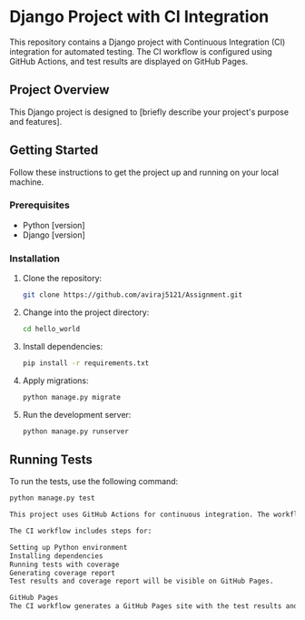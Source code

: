 # Django Project with CI Integration

This repository contains a Django project with Continuous Integration (CI) integration for automated testing. The CI workflow is configured using GitHub Actions, and test results are displayed on GitHub Pages.

## Project Overview

This Django project is designed to [briefly describe your project's purpose and features].

## Getting Started

Follow these instructions to get the project up and running on your local machine.

### Prerequisites

- Python [version]
- Django [version]

### Installation

1. Clone the repository:

    ```bash
    git clone https://github.com/aviraj5121/Assignment.git
    ```

2. Change into the project directory:

    ```bash
    cd hello_world
    ```

3. Install dependencies:

    ```bash
    pip install -r requirements.txt
    ```

4. Apply migrations:

    ```bash
    python manage.py migrate
    ```

5. Run the development server:

    ```bash
    python manage.py runserver
    ```

## Running Tests

To run the tests, use the following command:

```bash
python manage.py test

This project uses GitHub Actions for continuous integration. The workflow is defined in the .testing.yml file.

The CI workflow includes steps for:

Setting up Python environment
Installing dependencies
Running tests with coverage
Generating coverage report
Test results and coverage report will be visible on GitHub Pages.

GitHub Pages
The CI workflow generates a GitHub Pages site with the test results and coverage report. You can access it at:


